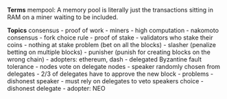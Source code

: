 **Terms**
mempool: A memory pool is literally just the transactions sitting in RAM on a miner waiting to be included.

**Topics**
consensus
    - proof of work
        - miners
        - high computation
    - nakomoto consensus
    - fork choice rule
    - proof of stake
        - validators who stake their coins
        - nothing at stake problem (bet on all the blocks)
        - slasher (penalize betting on multiple blocks)
        - punisher (punish for creating blocks on the wrong chain)
        - adopters: ethereum, dash
    - delegated Byzantine fault tolerance
        - nodes vote on delegate nodes
        - speaker randomly chosen from delegates
        - 2/3 of delegates have to approve the new block
        - problems
            - dishonest speaker
                - must rely on delegates to veto speakers choice
            - dishonest delegate
        - adopter: NEO


